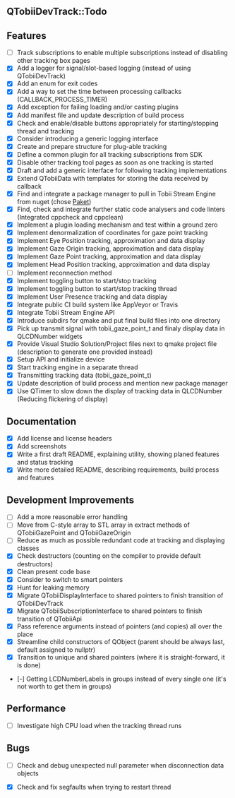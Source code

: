 QTobiiDevTrack::Todo
--

## Features
- [ ] Track subscriptions to enable multiple subscriptions instead of disabling other tracking box pages
- [x] Add a logger for signal/slot-based logging (instead of using QTobiiDevTrack)
- [x] Add an enum for exit codes
- [x] Add a way to set the time between processing callbacks (CALLBACK_PROCESS_TIMER)
- [x] Add exception for failing loading and/or casting plugins
- [x] Add manifest file and update description of build process
- [x] Check and enable/disable buttons appropriately for starting/stopping thread and tracking
- [x] Consider introducing a generic logging interface
- [x] Create and prepare structure for plug-able tracking
- [x] Define a common plugin for all tracking subscriptions from SDK
- [x] Disable other tracking tool pages as soon as one tracking is started
- [x] Draft and add a generic interface for following tracking implementations
- [x] Extend QTobiiData with templates for storing the data received by callback
- [x] Find and integrate a package manager to pull in Tobii Stream Engine from nuget (chose [Paket](https://fsprojects.github.io/Paket/index.html))
- [x] Find, check and integrate further static code analysers and code linters (Integrated cppcheck and cppclean)
- [x] Implement a plugin loading mechanism and test within a ground zero
- [x] Implement denormalization of coordinates for gaze point tracking
- [x] Implement Eye Position tracking, approximation and data display
- [x] Implement Gaze Origin tracking, approximation and data display
- [x] Implement Gaze Point tracking, approximation and data display
- [x] Implement Head Position tracking, approximation and data display
- [ ] Implement reconnection method
- [x] Implement toggling button to start/stop tracking
- [x] Implement toggling button to start/stop tracking thread
- [x] Implement User Presence tracking and data display
- [x] Integrate public CI build system like AppVeyor or Travis
- [x] Integrate Tobii Stream Engine API
- [x] Introduce subdirs for qmake and put final build files into one directory
- [x] Pick up transmit signal with tobii_gaze_point_t and finaly display data in QLCDNumber widgets
- [x] Provide Visual Studio Solution/Project files next to qmake project file (description to generate one provided instead)
- [x] Setup API and initialize device
- [x] Start tracking engine in a separate thread
- [x] Transmitting tracking data (tobii_gaze_point_t)
- [x] Update description of build process and mention new package manager
- [x] Use QTimer to slow down the display of tracking data in QLCDNumber (Reducing flickering of display)

## Documentation
- [x] Add license and license headers
- [x] Add screenshots
- [x] Write a first draft README, explaining utility, showing planed features and status tracking
- [x] Write more detailed README, describing requirements, build process and features

## Development Improvements
- [ ] Add a more reasonable error handling
- [ ] Move from C-style array to STL array in extract methods of QTobiiGazePoint and QTobiiGazeOrigin
- [ ] Reduce as much as possible redundant code at tracking and displaying classes
- [x] Check destructors (counting on the compiler to provide default destructors)
- [x] Clean present code base
- [x] Consider to switch to smart pointers
- [x] Hunt for leaking memory
- [x] Migrate QTobiiDisplayInterface to shared pointers to finish transition of QTobiiDevTrack
- [x] Migrate QTobiiSubscriptionInterface to shared pointers to finish transition of QTobiiApi
- [x] Pass reference arguments instead of pointers (and copies) all over the place
- [x] Streamline child constructors of QObject (parent should be always last, default assigned to nullptr)
- [x] Transition to unique and shared pointers (where it is straight-forward, it is done)
- [-] Getting LCDNumberLabels in groups instead of every single one (it's not worth to get them in groups)

## Performance
- [ ] Investigate high CPU load when the tracking thread runs

## Bugs
- [ ] Check and debug unexpected null parameter when disconnection data objects
- [x] Check and fix segfaults when trying to restart thread

